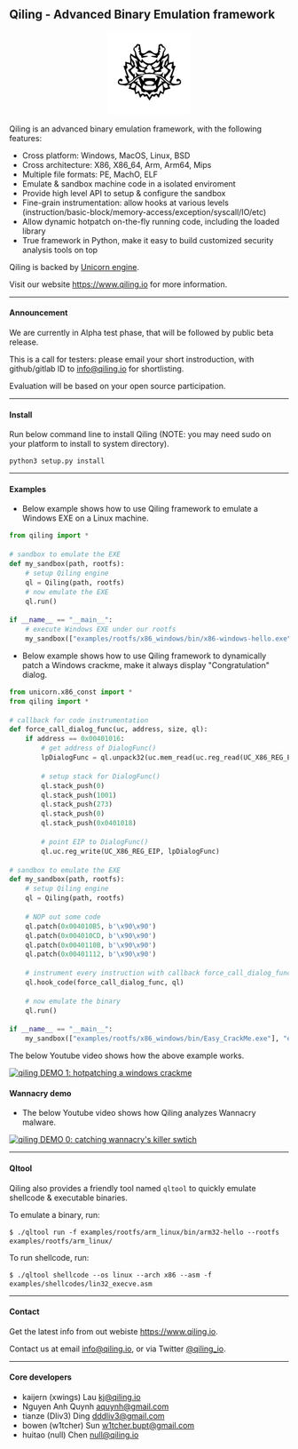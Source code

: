 Qiling - Advanced Binary Emulation framework
---

<p align="center">
<img width="150" height="150" src="docs/qiling_small.png">
</p>

Qiling is an advanced binary emulation framework, with the following features:

- Cross platform: Windows, MacOS, Linux, BSD
- Cross architecture: X86, X86_64, Arm, Arm64, Mips
- Multiple file formats: PE, MachO, ELF
- Emulate & sandbox machine code in a isolated enviroment
- Provide high level API to setup & configure the sandbox
- Fine-grain instrumentation: allow hooks at various levels (instruction/basic-block/memory-access/exception/syscall/IO/etc)
- Allow dynamic hotpatch on-the-fly running code, including the loaded library
- True framework in Python, make it easy to build customized security analysis tools on top

Qiling is backed by [Unicorn engine](http://www.unicorn-engine.org).

Visit our website https://www.qiling.io for more information.

---

#### Announcement

We are currently in Alpha test phase, that will be followed by public beta release.

This is a call for testers: please email your short instroduction, with github/gitlab ID to info@qiling.io for shortlisting.

Evaluation will be based on your open source participation.

---

#### Install

Run below command line to install Qiling (NOTE: you may need sudo on your platform to install to system directory).

```
python3 setup.py install
```

---

#### Examples

- Below example shows how to use Qiling framework to emulate a Windows EXE on a Linux machine.

```python
from qiling import *

# sandbox to emulate the EXE
def my_sandbox(path, rootfs):
    # setup Qiling engine
    ql = Qiling(path, rootfs)
    # now emulate the EXE
    ql.run()

if __name__ == "__main__":
    # execute Windows EXE under our rootfs
    my_sandbox(["examples/rootfs/x86_windows/bin/x86-windows-hello.exe"], "examples/rootfs/x86_windows")
```

- Below example shows how to use Qiling framework to dynamically patch a Windows crackme, make it always display "Congratulation" dialog.

```python
from unicorn.x86_const import *
from qiling import *

# callback for code instrumentation
def force_call_dialog_func(uc, address, size, ql):
    if address == 0x00401016:
        # get address of DialogFunc()
        lpDialogFunc = ql.unpack32(uc.mem_read(uc.reg_read(UC_X86_REG_ESP) - 0x8, 4))

        # setup stack for DialogFunc()
        ql.stack_push(0)
        ql.stack_push(1001)
        ql.stack_push(273)
        ql.stack_push(0)
        ql.stack_push(0x0401018)

        # point EIP to DialogFunc()
        ql.uc.reg_write(UC_X86_REG_EIP, lpDialogFunc)

# sandbox to emulate the EXE
def my_sandbox(path, rootfs):
    # setup Qiling engine
    ql = Qiling(path, rootfs)

    # NOP out some code
    ql.patch(0x004010B5, b'\x90\x90')
    ql.patch(0x004010CD, b'\x90\x90')
    ql.patch(0x0040110B, b'\x90\x90')
    ql.patch(0x00401112, b'\x90\x90')

    # instrument every instruction with callback force_call_dialog_func
    ql.hook_code(force_call_dialog_func, ql)

    # now emulate the binary
    ql.run()

if __name__ == "__main__":
    my_sandbox(["examples/rootfs/x86_windows/bin/Easy_CrackMe.exe"], "examples/rootfs/x86_windows")
```

The below Youtube video shows how the above example works.

[![qiling DEMO 1: hotpatching a windows crackme](http://img.youtube.com/vi/j_IYXxgXj7E/0.jpg)](https://www.youtube.com/watch?v=j_IYXxgXj7E "Video DEMO 1")


#### Wannacry demo

- The below Youtube video shows how Qiling analyzes Wannacry malware.

[![qiling DEMO 0: catching wannacry's killer swtich](http://img.youtube.com/vi/gVtpcXBxwE8/0.jpg)](https://www.youtube.com/watch?v=gVtpcXBxwE8 "Video DEMO 0")

---

#### Qltool

Qiling also provides a friendly tool named `qltool` to quickly emulate shellcode & executable binaries.

To emulate a binary, run:

```
$ ./qltool run -f examples/rootfs/arm_linux/bin/arm32-hello --rootfs examples/rootfs/arm_linux/

```

To run shellcode, run:

```
$ ./qltool shellcode --os linux --arch x86 --asm -f examples/shellcodes/lin32_execve.asm

```

---

#### Contact

Get the latest info from out webiste https://www.qiling.io.

Contact us at email info@qiling.io, or via Twitter [@qiling_io](https://twitter.com/qiling_io).

---

#### Core developers

- kaijern (xwings) Lau <kj@qiling.io>
- Nguyen Anh Quynh <aquynh@gmail.com>
- tianze (Dliv3) Ding <dddliv3@gmail.com>
- bowen (w1tcher) Sun <w1tcher.bupt@gmail.com>
- huitao (null) Chen <null@qiling.io>
